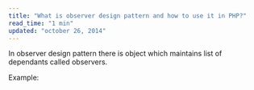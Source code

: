 ```yaml
---
title: "What is observer design pattern and how to use it in PHP?"
read_time: "1 min"
updated: "october 26, 2014"
---
```


In observer design pattern there is object which maintains list of dependants called observers.

Example:

